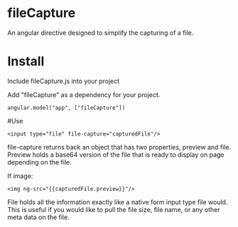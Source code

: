 # fileCapture
An angular directive designed to simplify the capturing of a file.

# Install
Include fileCapture.js into your project

Add "fileCapture" as a dependency for your project. 
```
angular.model("app", ["fileCapture"])
```

#Use
```
<input type="file" file-capture="capturedFile"/>
```

file-capture returns back an object that has two properties, preview and file. Preview holds a base64 version of the file that is ready to display on page depending on the file.

If image:
```
<img ng-src="{{capturedFile.preview}}"/>
```

File holds all the information exactly like a native form input type file would. This is useful if you would like to pull the file size, file name, or any other meta data on the file.
